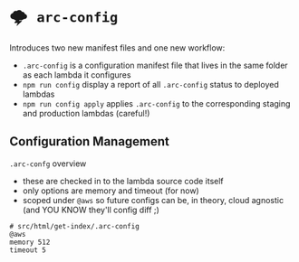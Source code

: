 # <kbd>:cloud_with_lightning: `arc-config`</kbd>

Introduces two new manifest files and one new workflow:

- `.arc-config` is a configuration manifest file that lives in the same folder as each lambda it configures
- `npm run config` display a report of all `.arc-config` status to deployed lambdas
- `npm run config apply` applies `.arc-config` to the corresponding staging and production lambdas (careful!)

## Configuration Management

`.arc-confg` overview

- these are checked in to the lambda source code itself
- only options are memory and timeout (for now)
- scoped under `@aws` so future configs can be, in theory, cloud agnostic (and YOU KNOW they'll config diff ;)

```arc
# src/html/get-index/.arc-config
@aws
memory 512
timeout 5
```
